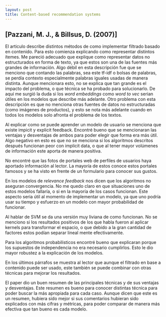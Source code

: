 ```yaml
---
layout: post
title: Content-based recommendation systems
---
```


## [Pazzani, M. J., & Billsus, D. (2007)]


El articulo describe distintos métodos de como implementar filtrado basado en contenido.
Para esto comienza explicando como representar distintos ítemes.
Me pareció adecuado que explique como representar datos no estructurados en forma de texto, ya que estos son una de las fuentes más grandes de información. Algo débil en esta descripción fue que se menciono que contando las palabras, sea este tf-idf o bolsas de palabras, se perdía contexto especialmente palabras iguales usadas de manera distinta.
Aunque mencionara esto, no se explica que tan grande es el impacto del problema, o que técnica se ha probado para solucionarlo.
De aquí me surgió la duda si los *word embeddings* como *word to vec* serian útiles en los modelos que describe más adelante.
Otro problema con esta descripción es que no menciona otras fuentes de datos no estructuradas (como imágenes de productos), y esto se nota más adelante cuando en todos los modelos solo afronta el problema de los textos.

Al explicar como se puede aprender un modelo de usuario se menciona que existe impicit y explicit feedback.
Encontré bueno que se mencionaran las ventajas y desventajas de ambos para poder elegir que forma era más útil.
Algo negativo en esto es que no se menciona si los algoritmos descritos después funcionan peor con implicit data, o que al tener mayor volúmenes de información este aporta de manera positiva.

No encontré que las fotos de portales web de perfiles de usuarios haya aportado información al lector.
La mayoría de estos conoce estos portales famosos y se ha visto en frente de un formulario para conocer sus gustos.

En los modelos de *relevance feedback* nos dicen que los algoritmos no aseguran convergencia.
No me quedo claro en que situaciones uno de estos modelos fallaría, o si en la mayoría de los casos funcionan.
Este aspecto seria útil al momento de implementar un modelo, ya que uno podría usar su tiempo y esfuerzo en un modelo con mayor probabilidad de funcionar.

Al hablar de SVM se da una versión muy liviana de como funcionan.
No se menciono si los resultados positivos de los que habla fueron al aplicar kernels para transformar el espacio, o que debido a la gran cantidad de factores estos podían separar lineal mente efectivamente.

Para los algoritmos probabilisticos encontré bueno que explicaran porque los supuestos de independencia no era necesario cumplirlos.
Esto le dio mayor robustez a la explicación de los modelos.

En los últimos párrafos se muestra al lector que aunque el filtrado en base a contenido puede ser usado, este también se puede combinar con otras técnicas para mejorar los resultados.

El paper dio un buen resumen de las principales técnicas y de sus ventajas y desventajas.
Este resumen es bueno para conocer distintas técnica para poder buscar la más apropiada para cada caso.
Aunque dicen que este es un resumen, hubiera sido mejor si sus comentarios hubieran sido explicados con más cifras y métricas, para poder comparar de manera más efectiva que tan bueno es cada modelo.